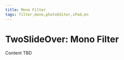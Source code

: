 ```yaml
---
title: Mono Filter
tags: filter,mono,photoEditor,iPad,en
---
```


# TwoSlideOver: Mono Filter

Content TBD
